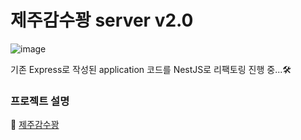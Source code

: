 # 제주감수꽝 server v2.0

![image](https://user-images.githubusercontent.com/71453094/184407120-f8249749-b1ac-412b-b328-d6236601d8c5.png)

기존 Express로 작성된 application 코드를 NestJS로 리팩토링 진행 중...🛠️

### 프로젝트 설명
📎 [제주감수꽝](https://github.com/nhs04047/jeju_gamsukkwang)
